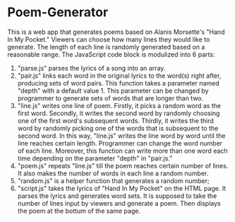 # Poem-Generator
This is a web app that generates poems based on Alanis Morsette's "Hand In My Pocket." Viewers can choose how many lines they would like to generate. The length of each line is randomly generated based on a reasonable range.
The JavaScript code block is modulized into 6 parts: 
1) "parse.js" parses the lyrics of a song into an array. 
2) "pair.js" links each word in the original lyrics to the word(s) right after, producing sets of word pairs. This function takes a parameter named "depth" with a default value 1. This parameter can be changed by programmer to generate sets of words that are longer than two.
3) "line.js" writes one line of poem. Firstly, it picks a random word as the first word. Secondly, it writes the second word by randomly choosing one of the first word's subsequent words. Thirdly, it writes the third word by randomly picking one of the words that is subsequent to the second word. In this way, "line.js" writes the line word by word until the line reaches certain length. Programmer can change the word number of each line. Moreover, this function can write more than one word each time depending on the parameter "depth" in "pair.js."
4) "poem.js" repeats "line.js" till the poem reaches certain number of lines. It also makes the number of words in each line a random number.
5) "random.js" is a helper function that generates a random number;
6) "script.js" takes the lyrics of "Hand In My Pocket" on the HTML page. It parses the lyrics and generates word sets. It is supposed to take the number of lines input by viewers and generate a poem. Then displays the poem at the bottum of the same page.
